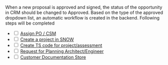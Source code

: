 When a new proposal is approved and signed, the status of the opportunity in CRM should be changed to Approved.
Based on the type of the approved dropdown list, an automatic workflow is created in the backend.
Following steps will be completed

- <input type="checkbox"  /> [Assign PO / CSM](/docs/Admin/PO%20CSM.html)
- <input type="checkbox"  /> [Create a project in SNOW](/docs/Admin/SNOW.html)
- <input type="checkbox"  /> [Create TS code for project/assessment](/docs/Admin/TS%20Code.html)
- <input type="checkbox"  /> [Request for Planning Architect/Engineer](/docs/Admin/planning.html)
- <input type="checkbox"  /> [Customer Documentation Store](/docs/Admin/Customer%20Documentation%20Store.html)